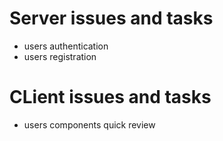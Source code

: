 # Server issues and tasks
- users authentication
- users registration

# CLient issues and tasks
- users components quick review